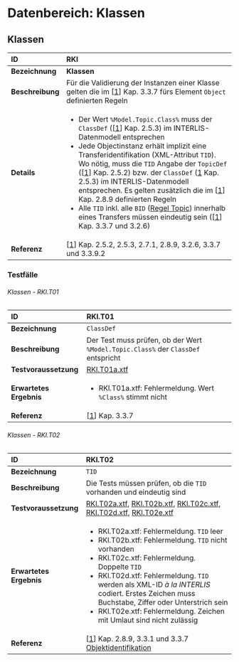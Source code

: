 # Datenbereich: Klassen

## Klassen
|ID|RKl
|:--|:--
|**Bezeichnung**|**Klassen**
|**Beschreibung**|Für die Validierung der Instanzen einer Klasse gelten die im [[1]] Kap. 3.3.7 fürs Element ```Object``` definierten Regeln
|**Details**|<ul><li>Der Wert ```%Model.Topic.Class%``` muss der ```ClassDef``` ([[1]] Kap. 2.5.3) im INTERLIS-Datenmodell entsprechen</li><li>Jede Objectinstanz erhält implizit eine Transferidentifikation (XML-Attribut ```TID```). Wo nötig, muss die ```TID``` Angabe der ```TopicDef``` ([[1]] Kap. 2.5.2) bzw. der ```ClassDef``` ([1] Kap. 2.5.3) im INTERLIS-Datenmodell entsprechen. Es gelten zusätzlich die im [[1]] Kap. 2.8.9 definierten Regeln</li><li>Alle ```TID``` inkl. alle ```BID``` ([Regel Topic](topic.md#regel-topic)) innerhalb eines Transfers müssen eindeutig sein ([[1]] Kap. 3.3.7 und 3.2.6)</li></ul>
|**Referenz**|[[1]] Kap. 2.5.2, 2.5.3, 2.7.1, 2.8.9, 3.2.6, 3.3.7 und 3.3.9.2

### Testfälle
###### Klassen - RKl.T01
|ID|RKl.T01
|:--|:--
|**Bezeichnung**|```ClassDef```
|**Beschreibung**|Der Test muss prüfen, ob der Wert ```%Model.Topic.Class%``` der ```ClassDef``` entspricht
|**Testvoraussetzung**|[RKl.T01a.xtf](../data/RKl.T01a.xtf)
|**Erwartetes Ergebnis**|<ul><li>RKl.T01a.xtf: Fehlermeldung. Wert ```%Class%``` stimmt nicht</li></ul>
|**Referenz**| [[1]] Kap. 3.3.7

###### Klassen - RKl.T02
|ID|RKl.T02
|:--|:--
|**Bezeichnung**|```TID```
|**Beschreibung**|Die Tests müssen prüfen, ob die ```TID``` vorhanden und eindeutig sind
|**Testvoraussetzung**|[RKl.T02a.xtf](../data/RKl.T02a.xtf), [RKl.T02b.xtf](../data/RKl.T02b.xtf), [RKl.T02c.xtf](../data/RKl.T02c.xtf), [RKl.T02d.xtf](../data/RKl.T02d.xtf), [RKl.T02e.xtf](../data/RKl.T02e.xtf)
|**Erwartetes Ergebnis**|<ul><li>RKl.T02a.xtf: Fehlermeldung. ```TID``` leer</li><li>RKl.T02b.xtf: Fehlermeldung. ```TID``` nicht vorhanden</li><li>RKl.T02c.xtf: Fehlermeldung. Doppelte ```TID```</li><li>RKl.T02d.xtf: Fehlermeldung. ```TID``` werden als XML-ID *à la INTERLIS* codiert. Erstes Zeichen muss Buchstabe, Ziffer oder Unterstrich sein</li><li>RKl.T02e.xtf: Fehlermeldung. Zeichen mit Umlaut sind nicht zulässig</li></ul>
|**Referenz**|[[1]] Kap. 2.8.9, 3.3.1 und 3.3.7<br/>[Objektidentifikation](identifiers.md)

[1]: bib.md#1-kogis-interlis-2--referenzhandbuch-13042006

